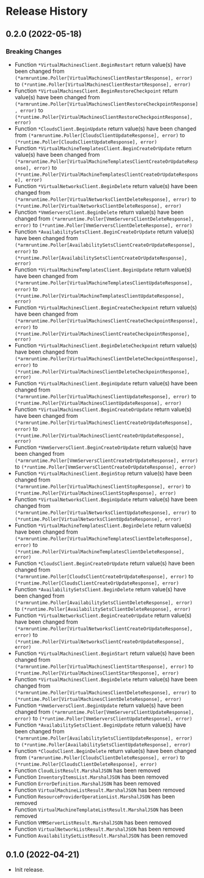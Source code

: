 # Release History

## 0.2.0 (2022-05-18)
### Breaking Changes

- Function `*VirtualMachinesClient.BeginRestart` return value(s) have been changed from `(*armruntime.Poller[VirtualMachinesClientRestartResponse], error)` to `(*runtime.Poller[VirtualMachinesClientRestartResponse], error)`
- Function `*VirtualMachinesClient.BeginRestoreCheckpoint` return value(s) have been changed from `(*armruntime.Poller[VirtualMachinesClientRestoreCheckpointResponse], error)` to `(*runtime.Poller[VirtualMachinesClientRestoreCheckpointResponse], error)`
- Function `*CloudsClient.BeginUpdate` return value(s) have been changed from `(*armruntime.Poller[CloudsClientUpdateResponse], error)` to `(*runtime.Poller[CloudsClientUpdateResponse], error)`
- Function `*VirtualMachineTemplatesClient.BeginCreateOrUpdate` return value(s) have been changed from `(*armruntime.Poller[VirtualMachineTemplatesClientCreateOrUpdateResponse], error)` to `(*runtime.Poller[VirtualMachineTemplatesClientCreateOrUpdateResponse], error)`
- Function `*VirtualNetworksClient.BeginDelete` return value(s) have been changed from `(*armruntime.Poller[VirtualNetworksClientDeleteResponse], error)` to `(*runtime.Poller[VirtualNetworksClientDeleteResponse], error)`
- Function `*VmmServersClient.BeginDelete` return value(s) have been changed from `(*armruntime.Poller[VmmServersClientDeleteResponse], error)` to `(*runtime.Poller[VmmServersClientDeleteResponse], error)`
- Function `*AvailabilitySetsClient.BeginCreateOrUpdate` return value(s) have been changed from `(*armruntime.Poller[AvailabilitySetsClientCreateOrUpdateResponse], error)` to `(*runtime.Poller[AvailabilitySetsClientCreateOrUpdateResponse], error)`
- Function `*VirtualMachineTemplatesClient.BeginUpdate` return value(s) have been changed from `(*armruntime.Poller[VirtualMachineTemplatesClientUpdateResponse], error)` to `(*runtime.Poller[VirtualMachineTemplatesClientUpdateResponse], error)`
- Function `*VirtualMachinesClient.BeginCreateCheckpoint` return value(s) have been changed from `(*armruntime.Poller[VirtualMachinesClientCreateCheckpointResponse], error)` to `(*runtime.Poller[VirtualMachinesClientCreateCheckpointResponse], error)`
- Function `*VirtualMachinesClient.BeginDeleteCheckpoint` return value(s) have been changed from `(*armruntime.Poller[VirtualMachinesClientDeleteCheckpointResponse], error)` to `(*runtime.Poller[VirtualMachinesClientDeleteCheckpointResponse], error)`
- Function `*VirtualMachinesClient.BeginUpdate` return value(s) have been changed from `(*armruntime.Poller[VirtualMachinesClientUpdateResponse], error)` to `(*runtime.Poller[VirtualMachinesClientUpdateResponse], error)`
- Function `*VirtualMachinesClient.BeginCreateOrUpdate` return value(s) have been changed from `(*armruntime.Poller[VirtualMachinesClientCreateOrUpdateResponse], error)` to `(*runtime.Poller[VirtualMachinesClientCreateOrUpdateResponse], error)`
- Function `*VmmServersClient.BeginCreateOrUpdate` return value(s) have been changed from `(*armruntime.Poller[VmmServersClientCreateOrUpdateResponse], error)` to `(*runtime.Poller[VmmServersClientCreateOrUpdateResponse], error)`
- Function `*VirtualMachinesClient.BeginStop` return value(s) have been changed from `(*armruntime.Poller[VirtualMachinesClientStopResponse], error)` to `(*runtime.Poller[VirtualMachinesClientStopResponse], error)`
- Function `*VirtualNetworksClient.BeginUpdate` return value(s) have been changed from `(*armruntime.Poller[VirtualNetworksClientUpdateResponse], error)` to `(*runtime.Poller[VirtualNetworksClientUpdateResponse], error)`
- Function `*VirtualMachineTemplatesClient.BeginDelete` return value(s) have been changed from `(*armruntime.Poller[VirtualMachineTemplatesClientDeleteResponse], error)` to `(*runtime.Poller[VirtualMachineTemplatesClientDeleteResponse], error)`
- Function `*CloudsClient.BeginCreateOrUpdate` return value(s) have been changed from `(*armruntime.Poller[CloudsClientCreateOrUpdateResponse], error)` to `(*runtime.Poller[CloudsClientCreateOrUpdateResponse], error)`
- Function `*AvailabilitySetsClient.BeginDelete` return value(s) have been changed from `(*armruntime.Poller[AvailabilitySetsClientDeleteResponse], error)` to `(*runtime.Poller[AvailabilitySetsClientDeleteResponse], error)`
- Function `*VirtualNetworksClient.BeginCreateOrUpdate` return value(s) have been changed from `(*armruntime.Poller[VirtualNetworksClientCreateOrUpdateResponse], error)` to `(*runtime.Poller[VirtualNetworksClientCreateOrUpdateResponse], error)`
- Function `*VirtualMachinesClient.BeginStart` return value(s) have been changed from `(*armruntime.Poller[VirtualMachinesClientStartResponse], error)` to `(*runtime.Poller[VirtualMachinesClientStartResponse], error)`
- Function `*VirtualMachinesClient.BeginDelete` return value(s) have been changed from `(*armruntime.Poller[VirtualMachinesClientDeleteResponse], error)` to `(*runtime.Poller[VirtualMachinesClientDeleteResponse], error)`
- Function `*VmmServersClient.BeginUpdate` return value(s) have been changed from `(*armruntime.Poller[VmmServersClientUpdateResponse], error)` to `(*runtime.Poller[VmmServersClientUpdateResponse], error)`
- Function `*AvailabilitySetsClient.BeginUpdate` return value(s) have been changed from `(*armruntime.Poller[AvailabilitySetsClientUpdateResponse], error)` to `(*runtime.Poller[AvailabilitySetsClientUpdateResponse], error)`
- Function `*CloudsClient.BeginDelete` return value(s) have been changed from `(*armruntime.Poller[CloudsClientDeleteResponse], error)` to `(*runtime.Poller[CloudsClientDeleteResponse], error)`
- Function `CloudListResult.MarshalJSON` has been removed
- Function `InventoryItemsList.MarshalJSON` has been removed
- Function `ErrorDefinition.MarshalJSON` has been removed
- Function `VirtualMachineListResult.MarshalJSON` has been removed
- Function `ResourceProviderOperationList.MarshalJSON` has been removed
- Function `VirtualMachineTemplateListResult.MarshalJSON` has been removed
- Function `VMMServerListResult.MarshalJSON` has been removed
- Function `VirtualNetworkListResult.MarshalJSON` has been removed
- Function `AvailabilitySetListResult.MarshalJSON` has been removed


## 0.1.0 (2022-04-21)

- Init release.